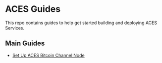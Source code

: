 # ACES Guides

This repo contains guides to help get started building and deploying ACES Services.


## Main Guides

- [Set Up ACES Bitcoin Channel Node](setup-bitcoin-channel-node.md)

